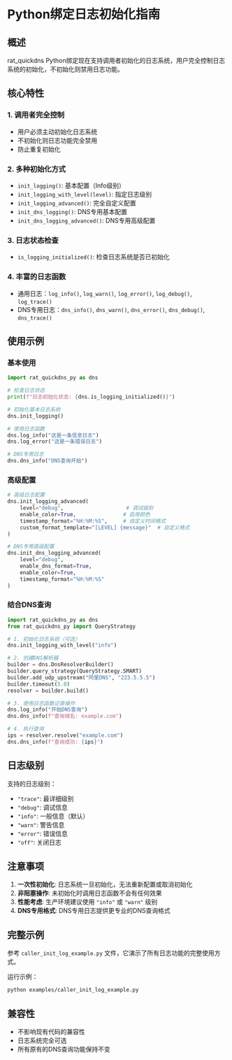 # Python绑定日志初始化指南

## 概述

rat_quickdns Python绑定现在支持调用者初始化的日志系统，用户完全控制日志系统的初始化，不初始化则禁用日志功能。

## 核心特性

### 1. 调用者完全控制
- 用户必须主动初始化日志系统
- 不初始化则日志功能完全禁用
- 防止重复初始化

### 2. 多种初始化方式
- `init_logging()`: 基本配置（Info级别）
- `init_logging_with_level(level)`: 指定日志级别
- `init_logging_advanced()`: 完全自定义配置
- `init_dns_logging()`: DNS专用基本配置
- `init_dns_logging_advanced()`: DNS专用高级配置

### 3. 日志状态检查
- `is_logging_initialized()`: 检查日志系统是否已初始化

### 4. 丰富的日志函数
- 通用日志：`log_info()`, `log_warn()`, `log_error()`, `log_debug()`, `log_trace()`
- DNS专用日志：`dns_info()`, `dns_warn()`, `dns_error()`, `dns_debug()`, `dns_trace()`

## 使用示例

### 基本使用

```python
import rat_quickdns_py as dns

# 检查日志状态
print(f"日志初始化状态: {dns.is_logging_initialized()}")

# 初始化基本日志系统
dns.init_logging()

# 使用日志函数
dns.log_info("这是一条信息日志")
dns.log_error("这是一条错误日志")

# DNS专用日志
dns.dns_info("DNS查询开始")
```

### 高级配置

```python
# 高级日志配置
dns.init_logging_advanced(
    level="debug",                    # 调试级别
    enable_color=True,               # 启用颜色
    timestamp_format="%H:%M:%S",     # 自定义时间格式
    custom_format_template="[LEVEL] {message}"  # 自定义格式
)

# DNS专用高级配置
dns.init_dns_logging_advanced(
    level="debug",
    enable_dns_format=True,
    enable_color=True,
    timestamp_format="%H:%M:%S"
)
```

### 结合DNS查询

```python
import rat_quickdns_py as dns
from rat_quickdns_py import QueryStrategy

# 1. 初始化日志系统（可选）
dns.init_logging_with_level("info")

# 2. 创建DNS解析器
builder = dns.DnsResolverBuilder()
builder.query_strategy(QueryStrategy.SMART)
builder.add_udp_upstream("阿里DNS", "223.5.5.5")
builder.timeout(5.0)
resolver = builder.build()

# 3. 使用日志函数记录操作
dns.log_info("开始DNS查询")
dns.dns_info(f"查询域名: example.com")

# 4. 执行查询
ips = resolver.resolve("example.com")
dns.dns_info(f"查询成功: {ips}")
```

## 日志级别

支持的日志级别：
- `"trace"`: 最详细级别
- `"debug"`: 调试信息
- `"info"`: 一般信息（默认）
- `"warn"`: 警告信息
- `"error"`: 错误信息
- `"off"`: 关闭日志

## 注意事项

1. **一次性初始化**: 日志系统一旦初始化，无法重新配置或取消初始化
2. **非阻塞操作**: 未初始化时调用日志函数不会有任何效果
3. **性能考虑**: 生产环境建议使用 `"info"` 或 `"warn"` 级别
4. **DNS专用格式**: DNS专用日志提供更专业的DNS查询格式

## 完整示例

参考 `caller_init_log_example.py` 文件，它演示了所有日志功能的完整使用方式。

运行示例：
```bash
python examples/caller_init_log_example.py
```

## 兼容性

- 不影响现有代码的兼容性
- 日志系统完全可选
- 所有原有的DNS查询功能保持不变
